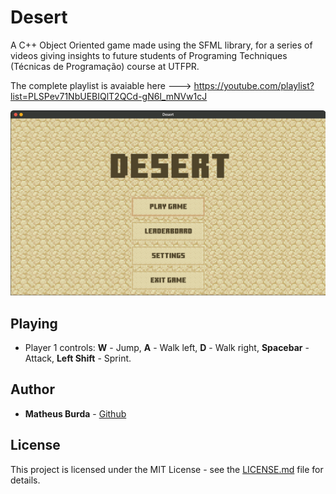 # Desert

A C++ Object Oriented game made using the SFML library, for a series of videos giving insights to future students of Programing Techniques (Técnicas de Programação) course at UTFPR.

The complete playlist is avaiable here ---> https://youtube.com/playlist?list=PLSPev71NbUEBIQlT2QCd-gN6l_mNVw1cJ

![Desert](https://github.com/MatheusBurda/Desert/blob/master/assets/etc/Desert.gif)


## Playing

* Player 1 controls: **W** - Jump, **A** - Walk left, **D** - Walk right, **Spacebar** - Attack, **Left Shift** - Sprint.

## Author

* **Matheus Burda** - [Github](https://github.com/MatheusBurda)

## License

This project is licensed under the MIT License - see the [LICENSE.md](LICENSE.md) file for details.
